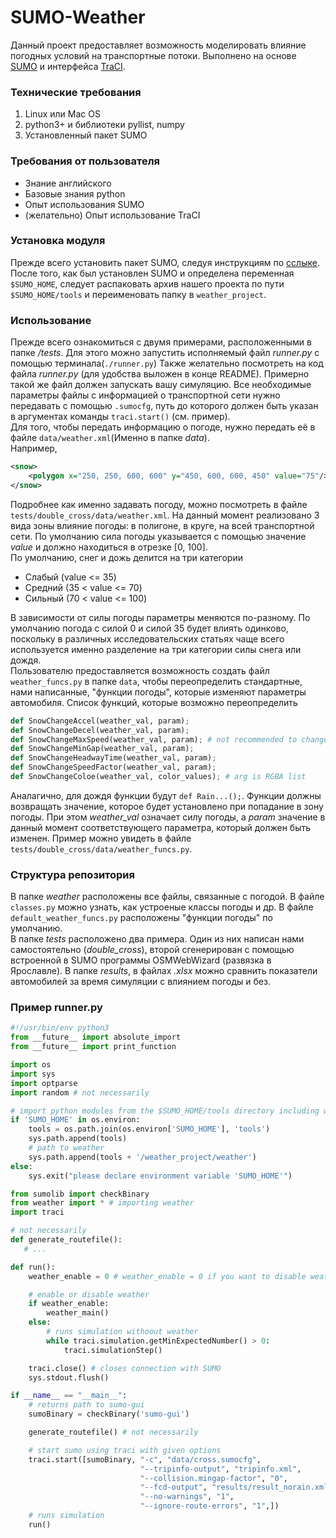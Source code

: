 # SUMO-Weather
Данный проект предоставляет возможность моделировать влияние погодных условий на транспортные потоки. Выполнено на основе [SUMO](https://sumo.dlr.de/docs/index.html) и интерфейса [TraCI](https://sumo.dlr.de/docs/TraCI.html).
### Технические требования
1. Linux или Mac OS
1. python3+ и библиотеки pyllist, numpy
1. Установленный пакет SUMO

### Требования от пользователя
* Знание английского
* Базовые знания python
* Опыт использования SUMO
* (желательно) Опыт использование TraCI

### Установка модуля
Прежде всего установить пакет SUMO, следуя инструкциям по [сслыке](https://sumo.dlr.de/docs/Installing.html). После того, как был установлен SUMO и определена переменная `$SUMO_HOME`, следует распаковать архив нашего проекта по пути `$SUMO_HOME/tools` и переименовать папку в `weather_project`.

### Использование
Прежде всего ознакомиться с двумя примерами, расположенными в папке */tests*. Для этого можно запустить исполняемый файл *runner.py* с помощью терминала(`./runner.py`)
Также желательно посмотреть на код файла *runner.py* (для удобства выложен в конце README). Примерно такой же файл должен запускать вашу симуляцию. Все необходимые параметры файлы с информацией о транспортной сети нужно передавать с помощью `.sumocfg`, путь до которого должен быть указан в аргументах команды `traci.start()` (см. пример).    
Для того, чтобы передать информацию о погоде, нужно передать её в файле `data/weather.xml`(Именно в папке *data*).   
Например,  
```xml
<snow>
    <polygon x="250, 250, 600, 600" y="450, 600, 600, 450" value="75"/>
</snow>
``` 
Подробнее как именно задавать погоду, можно посмотреть в файле `tests/double_cross/data/weather.xml`. На данный момент реализовано 3 вида зоны влияние погоды: в полигоне, в круге, на всей транспортной сети. По умолчанию сила погоды указывается с помощью значение *value* и должно находиться в отрезке [0, 100].  
По умолчанию, снег и дожь делится на три категории
* Слабый (value <= 35)
* Средний (35 < value <= 70)
* Сильный (70 < value <= 100)

В зависимости от силы погоды параметры меняются по-разному. По умолчанию погода с силой 0 и силой 35 будет влиять одинково, поскольку в различных исследовательских статьях чаще всего используется именно разделение на три категории силы снега или дождя.  
Пользователю предоставляется возможность создать файл `weather_funcs.py` в папке `data`, чтобы переопределить стандартные, нами написанные, "функции погоды", которые изменяют параметры автомобиля. Список функций, которые возможно переопределить
```python
def SnowChangeAccel(weather_val, param);
def SnowChangeDecel(weather_val, param);
def SnowChangeMaxSpeed(weather_val, param); # not recommended to change vehicle's physical maxSpeed
def SnowChangeMinGap(weather_val, param);
def SnowChangeHeadwayTime(weather_val, param);
def SnowChangeSpeedFactor(weather_val, param);
def SnowChangeColoe(weather_val, color_values); # arg is RGBA list
```

Аналагично, для дождя функции будут `def Rain...();`. Функции должны возвращать значение, которое будет установлено при попадание в зону погоды. При этом *weather_val* означает силу погоды, а *param* значение в данный момент соответствующего параметра, который должен быть изменен. Пример можно увидеть в файле `tests/double_cross/data/weather_funcs.py`. 

### Структура репозитория
В папке *weather* расположены все файлы, связанные с погодой. В файле `classes.py` можно узнать, как устроеные классы погоды и др. В файле `default_weather_funcs.py` расположены "функции погоды" по умолчанию.  
В папке *tests* расположено два примера. Один из них написан нами самостоятельно (*double_cross*), второй сгенерирован с помощью встроенной в SUMO программы OSMWebWizard (развязка в Ярославле). В папке *results*, в файлах *.xlsx* можно сравнить показатели автомобилей за время симуляции с влиянием погоды и без.

### Пример runner.py

```python
#!/usr/bin/env python3
from __future__ import absolute_import
from __future__ import print_function

import os
import sys
import optparse
import random # not necessarily

# import python modules from the $SUMO_HOME/tools directory including weather
if 'SUMO_HOME' in os.environ:
    tools = os.path.join(os.environ['SUMO_HOME'], 'tools')
    sys.path.append(tools)
    # path to weather
    sys.path.append(tools + '/weather_project/weather')
else:
    sys.exit("please declare environment variable 'SUMO_HOME'")

from sumolib import checkBinary
from weather import * # importing weather
import traci

# not necessarily
def generate_routefile():
   # ...

def run():
    weather_enable = 0 # weather_enable = 0 if you want to disable weather

    # enable or disable weather
    if weather_enable:
        weather_main()
    else:
        # runs simulation withoout weather
        while traci.simulation.getMinExpectedNumber() > 0:
            traci.simulationStep()

    traci.close() # closes connection with SUMO
    sys.stdout.flush()

if __name__ == "__main__":
    # returns path to sumo-gui
    sumoBinary = checkBinary('sumo-gui')

    generate_routefile() # not necessarily

    # start sumo using traci with given options
    traci.start([sumoBinary, "-c", "data/cross.sumocfg",
                             "--tripinfo-output", "tripinfo.xml",
                             "--collision.mingap-factor", "0",
                             "--fcd-output", "results/result_norain.xml",
                             "--no-warnings", "1",
                             "--ignore-route-errors", "1",])
    # runs simulation
    run()

```
